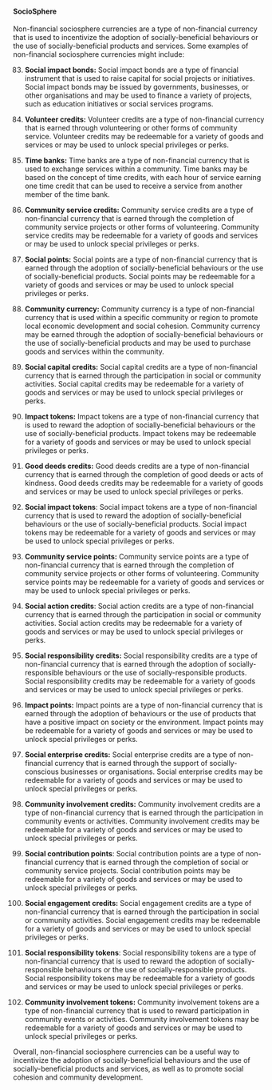 #### SocioSphere

Non-financial sociosphere currencies are a type of non-financial currency that is used to incentivize the adoption of socially-beneficial behaviours or the use of socially-beneficial products and services. Some examples of non-financial sociosphere currencies might include:

83. **Social impact bonds:** Social impact bonds are a type of financial instrument that is used to raise capital for social projects or initiatives. Social impact bonds may be issued by governments, businesses, or other organisations and may be used to finance a variety of projects, such as education initiatives or social services programs.

84. **Volunteer credits:** Volunteer credits are a type of non-financial currency that is earned through volunteering or other forms of community service. Volunteer credits may be redeemable for a variety of goods and services or may be used to unlock special privileges or perks.

85. **Time banks:** Time banks are a type of non-financial currency that is used to exchange services within a community. Time banks may be based on the concept of time credits, with each hour of service earning one time credit that can be used to receive a service from another member of the time bank.

86. **Community service credits:** Community service credits are a type of non-financial currency that is earned through the completion of community service projects or other forms of volunteering. Community service credits may be redeemable for a variety of goods and services or may be used to unlock special privileges or perks.

87. **Social points:** Social points are a type of non-financial currency that is earned through the adoption of socially-beneficial behaviours or the use of socially-beneficial products. Social points may be redeemable for a variety of goods and services or may be used to unlock special privileges or perks.

88. **Community currency:** Community currency is a type of non-financial currency that is used within a specific community or region to promote local economic development and social cohesion. Community currency may be earned through the adoption of socially-beneficial behaviours or the use of socially-beneficial products and may be used to purchase goods and services within the community.

89. **Social capital credits:** Social capital credits are a type of non-financial currency that is earned through the participation in social or community activities. Social capital credits may be redeemable for a variety of goods and services or may be used to unlock special privileges or perks.

90. **Impact tokens:** Impact tokens are a type of non-financial currency that is used to reward the adoption of socially-beneficial behaviours or the use of socially-beneficial products. Impact tokens may be redeemable for a variety of goods and services or may be used to unlock special privileges or perks.

91. **Good deeds credits:** Good deeds credits are a type of non-financial currency that is earned through the completion of good deeds or acts of kindness. Good deeds credits may be redeemable for a variety of goods and services or may be used to unlock special privileges or perks.

92. **Social impact tokens**: Social impact tokens are a type of non-financial currency that is used to reward the adoption of socially-beneficial behaviours or the use of socially-beneficial products. Social impact tokens may be redeemable for a variety of goods and services or may be used to unlock special privileges or perks.

93. **Community service points:** Community service points are a type of non-financial currency that is earned through the completion of community service projects or other forms of volunteering. Community service points may be redeemable for a variety of goods and services or may be used to unlock special privileges or perks.

94. **Social action credits**: Social action credits are a type of non-financial currency that is earned through the participation in social or community activities. Social action credits may be redeemable for a variety of goods and services or may be used to unlock special privileges or perks.

95. **Social responsibility credits:** Social responsibility credits are a type of non-financial currency that is earned through the adoption of socially-responsible behaviours or the use of socially-responsible products. Social responsibility credits may be redeemable for a variety of goods and services or may be used to unlock special privileges or perks.

96. **Impact points:** Impact points are a type of non-financial currency that is earned through the adoption of behaviours or the use of products that have a positive impact on society or the environment. Impact points may be redeemable for a variety of goods and services or may be used to unlock special privileges or perks.

97. **Social enterprise credits:** Social enterprise credits are a type of non-financial currency that is earned through the support of socially-conscious businesses or organisations. Social enterprise credits may be redeemable for a variety of goods and services or may be used to unlock special privileges or perks.

98. **Community involvement credits:** Community involvement credits are a type of non-financial currency that is earned through the participation in community events or activities. Community involvement credits may be redeemable for a variety of goods and services or may be used to unlock special privileges or perks.

99. **Social contribution points**: Social contribution points are a type of non-financial currency that is earned through the completion of social or community service projects. Social contribution points may be redeemable for a variety of goods and services or may be used to unlock special privileges or perks.

100. **Social engagement credits:** Social engagement credits are a type of non-financial currency that is earned through the participation in social or community activities. Social engagement credits may be redeemable for a variety of goods and services or may be used to unlock special privileges or perks.

101. **Social responsibility tokens**: Social responsibility tokens are a type of non-financial currency that is used to reward the adoption of socially-responsible behaviours or the use of socially-responsible products. Social responsibility tokens may be redeemable for a variety of goods and services or may be used to unlock special privileges or perks.

102. **Community involvement tokens:** Community involvement tokens are a type of non-financial currency that is used to reward participation in community events or activities. Community involvement tokens may be redeemable for a variety of goods and services or may be used to unlock special privileges or perks.

Overall, non-financial sociosphere currencies can be a useful way to incentivize the adoption of socially-beneficial behaviours and the use of socially-beneficial products and services, as well as to promote social cohesion and community development.